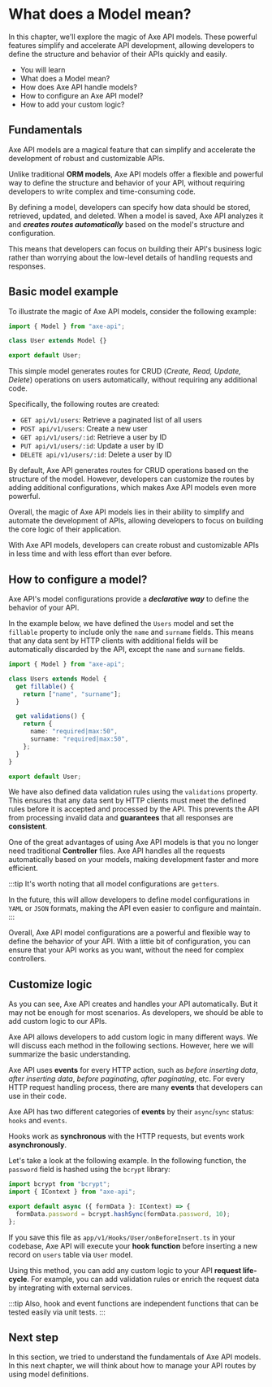 # What does a Model mean?

<p class="description">
In this chapter, we'll explore the magic of Axe API models. These powerful features simplify and accelerate API development, allowing developers to define the structure and behavior of their APIs quickly and easily. 
</p>

<ul class="intro">
  <li>You will learn</li>
  <li>What does a Model mean?</li>
  <li>How does Axe API handle models?</li>
  <li>How to configure an Axe API model?</li>
  <li>How to add your custom logic?</li>
</ul>

## Fundamentals

Axe API models are a magical feature that can simplify and accelerate the development of robust and customizable APIs.

Unlike traditional **ORM models**, Axe API models offer a flexible and powerful way to define the structure and behavior of your API, without requiring developers to write complex and time-consuming code.

By defining a model, developers can specify how data should be stored, retrieved, updated, and deleted. When a model is saved, Axe API analyzes it and **_creates routes automatically_** based on the model's structure and configuration.

This means that developers can focus on building their API's business logic rather than worrying about the low-level details of handling requests and responses.

## Basic model example

To illustrate the magic of Axe API models, consider the following example:

```ts
import { Model } from "axe-api";

class User extends Model {}

export default User;
```

This simple model generates routes for CRUD (_Create, Read, Update, Delete_) operations on users automatically, without requiring any additional code.

Specifically, the following routes are created:

- `GET api/v1/users`: Retrieve a paginated list of all users
- `POST api/v1/users`: Create a new user
- `GET api/v1/users/:id`: Retrieve a user by ID
- `PUT api/v1/users/:id`: Update a user by ID
- `DELETE api/v1/users/:id`: Delete a user by ID

By default, Axe API generates routes for CRUD operations based on the structure of the model. However, developers can customize the routes by adding additional configurations, which makes Axe API models even more powerful.

Overall, the magic of Axe API models lies in their ability to simplify and automate the development of APIs, allowing developers to focus on building the core logic of their application.

With Axe API models, developers can create robust and customizable APIs in less time and with less effort than ever before.

## How to configure a model?

Axe API's model configurations provide a **_declarative way_** to define the behavior of your API.

In the example below, we have defined the `Users` model and set the `fillable` property to include only the `name` and `surname` fields. This means that any data sent by HTTP clients with additional fields will be automatically discarded by the API, except the `name` and `surname` fields.

```ts
import { Model } from "axe-api";

class Users extends Model {
  get fillable() {
    return ["name", "surname"];
  }

  get validations() {
    return {
      name: "required|max:50",
      surname: "required|max:50",
    };
  }
}

export default User;
```

We have also defined data validation rules using the `validations` property. This ensures that any data sent by HTTP clients must meet the defined rules before it is accepted and processed by the API. This prevents the API from processing invalid data and **guarantees** that all responses are **consistent**.

One of the great advantages of using Axe API models is that you no longer need traditional **Controller** files. Axe API handles all the requests automatically based on your models, making development faster and more efficient.

:::tip
It's worth noting that all model configurations are `getters`.

In the future, this will allow developers to define model configurations in `YAML` or `JSON` formats, making the API even easier to configure and maintain.
:::

Overall, Axe API model configurations are a powerful and flexible way to define the behavior of your API. With a little bit of configuration, you can ensure that your API works as you want, without the need for complex controllers.

## Customize logic

As you can see, Axe API creates and handles your API automatically. But it may not be enough for most scenarios. As developers, we should be able to add custom logic to our APIs.

Axe API allows developers to add custom logic in many different ways. We will discuss each method in the following sections. However, here we will summarize the basic understanding.

Axe API uses **events** for every HTTP action, such as _before inserting data_, _after inserting data_, _before paginating_, _after paginating_, etc. For every HTTP request handling process, there are many **events** that developers can use in their code.

Axe API has two different categories of **events** by their `async`/`sync` status: `hooks` and `events`.

Hooks work as **synchronous** with the HTTP requests, but events work **asynchronously**.

Let's take a look at the following example. In the following function, the `password` field is hashed using the `bcrypt` library:

```ts
import bcrypt from "bcrypt";
import { IContext } from "axe-api";

export default async ({ formData }: IContext) => {
  formData.password = bcrypt.hashSync(formData.password, 10);
};
```

If you save this file as `app/v1/Hooks/User/onBeforeInsert.ts` in your codebase, Axe API will execute your **hook function** before inserting a new record on `users` table via `User` model.

Using this method, you can add any custom logic to your API **request life-cycle**. For example, you can add validation rules or enrich the request data by integrating with external services.

:::tip
Also, hook and event functions are independent functions that can be tested easily via unit tests.
:::

## Next step

In this section, we tried to understand the fundamentals of Axe API models. In this next chapter, we will think about how to manage your API routes by using model definitions.
